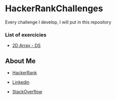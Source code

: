 # HackerRankChallenges
Every challenge I develop, I will put in this repository

### List of exercicies
* [2D Array - DS](https://www.hackerrank.com/challenges/2d-array/problem)

## About Me 
* [HackerRank](https://www.hackerrank.com/pedrobragadev)

* [Linkedin](https://www.linkedin.com/in/pedrobragadev/)

* [StackOverflow](https://stackoverflow.com/story/pedrobragadev)
